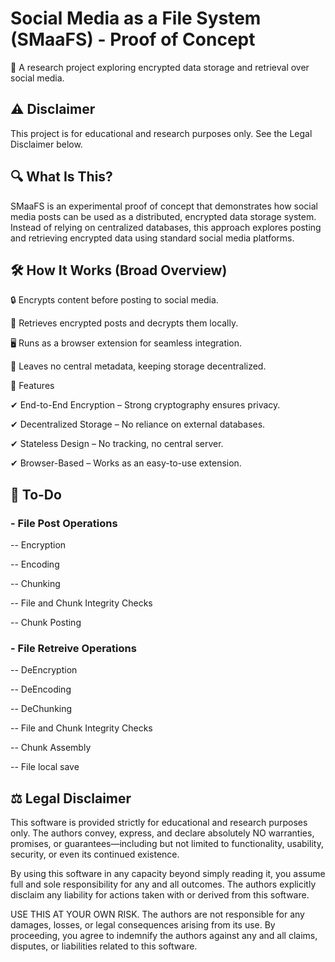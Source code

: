 # Social Media as a File System (SMaaFS) - Proof of Concept
🚀 A research project exploring encrypted data storage and retrieval over social media.

## ⚠️ Disclaimer
This project is for educational and research purposes only. See the Legal Disclaimer below.

## 🔍 What Is This?
SMaaFS is an experimental proof of concept that demonstrates how social media posts can be used as a distributed, encrypted data storage system. Instead of relying on centralized databases, this approach explores posting and retrieving encrypted data using standard social media platforms.

## 🛠 How It Works (Broad Overview)

🔒 Encrypts content before posting to social media.

📡 Retrieves encrypted posts and decrypts them locally.

🖥️ Runs as a browser extension for seamless integration.

🛑 Leaves no central metadata, keeping storage decentralized.

🔑 Features

✔ End-to-End Encryption – Strong cryptography ensures privacy.

✔ Decentralized Storage – No reliance on external databases.

✔ Stateless Design – No tracking, no central server.

✔ Browser-Based – Works as an easy-to-use extension.

## 📝 To-Do
### - File Post Operations
-- Encryption

-- Encoding

-- Chunking

-- File and Chunk Integrity Checks

-- Chunk Posting 

### - File Retreive Operations
-- DeEncryption

-- DeEncoding

-- DeChunking

-- File and Chunk Integrity Checks

-- Chunk Assembly

-- File local save 

## ⚖️ Legal Disclaimer
This software is provided strictly for educational and research purposes only. The authors convey, express, and declare absolutely NO warranties, promises, or guarantees—including but not limited to functionality, usability, security, or even its continued existence.

By using this software in any capacity beyond simply reading it, you assume full and sole responsibility for any and all outcomes. The authors explicitly disclaim any liability for actions taken with or derived from this software.

USE THIS AT YOUR OWN RISK. The authors are not responsible for any damages, losses, or legal consequences arising from its use. By proceeding, you agree to indemnify the authors against any and all claims, disputes, or liabilities related to this software.
